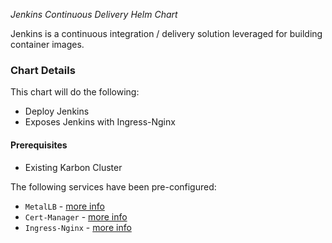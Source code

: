 *Jenkins Continuous Delivery Helm Chart*

Jenkins is a continuous integration / delivery solution leveraged for building container images.

### Chart Details

This chart will do the following:

- Deploy Jenkins
- Exposes Jenkins with Ingress-Nginx

#### Prerequisites

- Existing Karbon Cluster

The following services have been pre-configured:

- `MetalLB` - [more info](https://metallb.universe.tf/)
- `Cert-Manager` - [more info](https://cert-manager.io/docs/installation/kubernetes/)
- `Ingress-Nginx` - [more info](https://kubernetes.github.io/ingress-nginx/)
